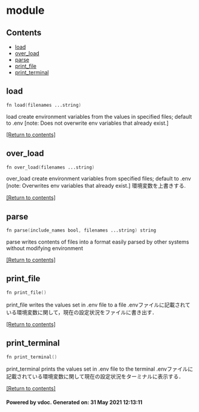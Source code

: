 # module 

## Contents
- [load](#load)
- [over_load](#over_load)
- [parse](#parse)
- [print_file](#print_file)
- [print_terminal](#print_terminal)

## load
```v
fn load(filenames ...string)
```
 load create environment variables from the values in specified files; default to .env  [note: Does not overwrite env variables that already exist.] 

[[Return to contents]](#Contents)

## over_load
```v
fn over_load(filenames ...string)
```
 over_load create environment variables from specified files; default to .env  [note: Overwrites env variables that already exist.] 環境変数を上書きする. 

[[Return to contents]](#Contents)

## parse
```v
fn parse(include_names bool, filenames ...string) string
```
 parse writes contents of files into a format easily parsed by other systems without modifying environment 

[[Return to contents]](#Contents)

## print_file
```v
fn print_file()
```
 print_file writes the values set in .env file to a file  .envファイルに記載されている環境変数に関して，現在の設定状況をファイルに書き出す． 

[[Return to contents]](#Contents)

## print_terminal
```v
fn print_terminal()
```
 print_terminal prints the values set in .env file to the terminal  .envファイルに記載されている環境変数に関して現在の設定状況をターミナルに表示する． 

[[Return to contents]](#Contents)

#### Powered by vdoc. Generated on: 31 May 2021 12:13:11
